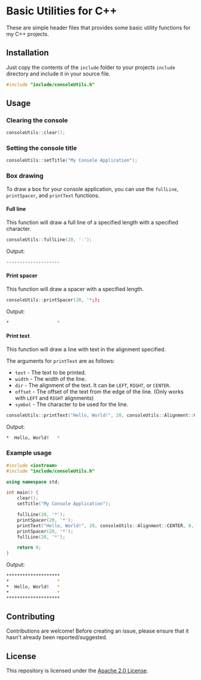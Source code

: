 # Basic Utilities for C++

These are simple header files that provides some basic utility functions for my C++ projects.

## Installation

Just copy the contents of the `include` folder to your projects `include` directory and include it in your source file.

```cpp
#include "include/consoleUtils.h"
```

## Usage

### Clearing the console

```cpp
consoleUtils::clear();
```

### Setting the console title

```cpp
consoleUtils::setTitle("My Console Application");
```

### Box drawing

To draw a box for your console application, you can use the `fullLine`, `printSpacer`, and `printText` functions.

#### Full line

This function will draw a full line of a specified length with a specified character.

```cpp
consoleUtils::fullLine(20, '-');
```

Output:

```bash
--------------------
```

#### Print spacer

This function will draw a spacer with a specified length.

```cpp
consoleUtils::printSpacer(20, '*;);
```

Output:

```bash
*                  *
```

#### Print text

This function will draw a line with text in the alignment specified.

The arguments for `printText` are as follows:
- `text` - The text to be printed.
- `width` - The width of the line.
- `dir` - The alignment of the text. It can be `LEFT`, `RIGHT`, or `CENTER`.
- `offset` - The offset of the text from the edge of the line. (Only works with `LEFT` and `RIGHT` alignments)
- `symbol` - The character to be used for the line.

```cpp
consoleUtils::printText("Hello, World!", 20, consoleUtils::Alignment::CENTER, 0, '*');
```

Output:

```bash
*  Hello, World!   *
```

### Example usage

```cpp
#include <iostream>
#include "include/consoleUtils.h"

using namespace std;

int main() {
    clear();
    setTitle("My Console Application");

    fullLine(20, '*');
    printSpacer(20, '*');
    printText("Hello, World!", 20, consoleUtils::Alignment::CENTER, 0, '*');
    printSpacer(20, '*');
    fullLine(20, '*');

    return 0;
}
```

Output:

```bash
********************
*                  *
*  Hello, World!   *
*                  *
********************
```


## Contributing

Contributions are welcome! Before creating an issue, please ensure that it hasn't already been reported/suggested.

## License

This repository is licensed under the [Apache 2.0 License](LICENSE).
